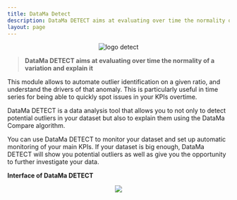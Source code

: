 ```yaml
---
title: DataMa Detect
description: DataMa DETECT aims at evaluating over time the normality of a variation.
layout: page
---
```


<center><img src="{{site.url}}/{{site.baseurl}}/core_app/new/images/Detect_icon.jpg" alt="logo detect" /></center>

> **DataMa DETECT aims at evaluating over time the normality of a variation and explain it**


This module allows to automate outlier identification on a given ratio, and understand the drivers of that anomaly. This is particularly useful in time series for being able to quickly spot issues in your KPIs overtime.

DataMa DETECT is a data analysis tool that allows you to not only to detect potential outliers in your dataset but also to explain them using the DataMa Compare algorithm.

You can use DataMa DETECT to monitor your dataset and set up automatic monitoring of your main KPIs. If your dataset is big enough, DataMa DETECT will show you potential outliers as well as give you the opportunity to further investigate your data. 


**Interface of DataMa DETECT** 

<center><img src="{{site.url}}/{{site.baseurl}}/core_app/new/images/interface_detect.jpg "/></center>
